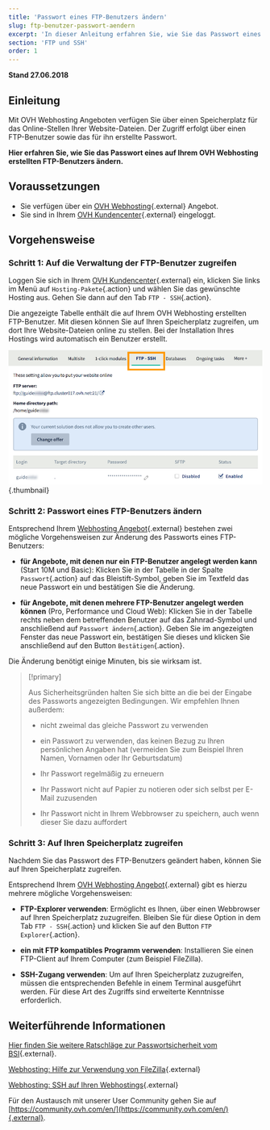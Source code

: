 ```yaml
---
title: 'Passwort eines FTP-Benutzers ändern'
slug: ftp-benutzer-passwort-aendern
excerpt: 'In dieser Anleitung erfahren Sie, wie Sie das Passwort eines auf Ihrem OVH Webhosting erstellten FTP-Benutzers ändern.'
section: 'FTP und SSH'
order: 1
---
```


**Stand 27.06.2018**

## Einleitung

Mit OVH Webhosting Angeboten verfügen Sie über einen Speicherplatz für das Online-Stellen Ihrer Website-Dateien. Der Zugriff erfolgt über einen FTP-Benutzer sowie das für ihn erstellte Passwort.

**Hier erfahren Sie, wie Sie das Passwort eines auf Ihrem OVH Webhosting erstellten FTP-Benutzers ändern.**

## Voraussetzungen

- Sie verfügen über ein [OVH Webhosting](https://www.ovhcloud.com/de/web-hosting/){.external} Angebot.
- Sie sind in Ihrem [OVH Kundencenter](https://www.ovh.com/auth/?action=gotomanager&from=https://www.ovh.de/&ovhSubsidiary=de){.external} eingeloggt.

## Vorgehensweise

### Schritt 1: Auf die Verwaltung der FTP-Benutzer zugreifen

Loggen Sie sich in Ihrem [OVH Kundencenter](https://www.ovh.com/auth/?action=gotomanager&from=https://www.ovh.de/&ovhSubsidiary=de){.external} ein, klicken Sie links im Menü auf `Hosting-Pakete`{.action} und wählen Sie das gewünschte Hosting aus. Gehen Sie dann auf den Tab `FTP - SSH`{.action}.

Die angezeigte Tabelle enthält die auf Ihrem OVH Webhosting erstellten FTP-Benutzer. Mit diesen können Sie auf Ihren Speicherplatz zugreifen, um dort Ihre Website-Dateien online zu stellen. Bei der Installation Ihres Hostings wird automatisch ein Benutzer erstellt.

![ftp passwort](images/change-ftp-password-step1.png){.thumbnail}

### Schritt 2: Passwort eines FTP-Benutzers ändern

Entsprechend Ihrem [Webhosting Angebot](https://www.ovhcloud.com/de/web-hosting/){.external} bestehen zwei mögliche Vorgehensweisen zur Änderung des Passworts eines FTP-Benutzers:

- **für Angebote, mit denen nur ein FTP-Benutzer angelegt werden kann** (Start 10M und Basic): Klicken Sie in der Tabelle in der Spalte `Passwort`{.action} auf das Bleistift-Symbol, geben Sie im Textfeld das neue Passwort ein und bestätigen Sie die Änderung.

- **für Angebote, mit denen mehrere FTP-Benutzer angelegt werden können** (Pro, Performance und Cloud Web): Klicken Sie in der Tabelle rechts neben dem betreffenden Benutzer auf das Zahnrad-Symbol und anschließend auf `Passwort ändern`{.action}. Geben Sie im angezeigten Fenster das neue Passwort ein, bestätigen Sie dieses und klicken Sie anschließend auf den Button `Bestätigen`{.action}.

Die Änderung benötigt einige Minuten, bis sie wirksam ist.

> [!primary]
>
> Aus Sicherheitsgründen halten Sie sich bitte an die bei der Eingabe des Passworts angezeigten Bedingungen. Wir empfehlen Ihnen außerdem:
>
> - nicht zweimal das gleiche Passwort zu verwenden
>
> - ein Passwort zu verwenden, das keinen Bezug zu Ihren persönlichen Angaben hat (vermeiden Sie zum Beispiel Ihren Namen, Vornamen oder Ihr Geburtsdatum)
>
> - Ihr Passwort regelmäßig zu erneuern
>
> - Ihr Passwort nicht auf Papier zu notieren oder sich selbst per E-Mail zuzusenden
>
> - Ihr Passwort nicht in Ihrem Webbrowser zu speichern, auch wenn dieser Sie dazu auffordert
>

### Schritt 3: Auf Ihren Speicherplatz zugreifen

Nachdem Sie das Passwort des FTP-Benutzers geändert haben, können Sie auf Ihren Speicherplatz zugreifen.

Entsprechend Ihrem [OVH Webhosting Angebot](https://www.ovhcloud.com/de/web-hosting/){.external} gibt es hierzu mehrere mögliche Vorgehensweisen:

- **FTP-Explorer verwenden**: Ermöglicht es Ihnen, über einen Webbrowser auf Ihren Speicherplatz zuzugreifen. Bleiben Sie für diese Option in dem Tab `FTP - SSH`{.action} und klicken Sie auf den Button `FTP Explorer`{.action}.

- **ein mit FTP kompatibles Programm verwenden**: Installieren Sie einen FTP-Client auf Ihrem Computer (zum Beispiel FileZilla).

- **SSH-Zugang verwenden**: Um auf Ihren Speicherplatz zuzugreifen, müssen die entsprechenden Befehle in einem Terminal ausgeführt werden. Für diese Art des Zugriffs sind erweiterte Kenntnisse erforderlich.

## Weiterführende Informationen

[Hier finden Sie weitere Ratschläge zur Passwortsicherheit vom BSI](https://www.bsi-fuer-buerger.de/BSIFB/DE/Empfehlungen/Passwoerter/passwoerter_node.html){.external}.

[Webhosting: Hilfe zur Verwendung von FileZilla](https://docs.ovh.com/de/hosting/webhosting_hilfe_zur_verwendung_von_filezilla/){.external}

[Webhosting: SSH auf Ihren Webhostings](https://docs.ovh.com/de/hosting/webhosting_ssh_auf_ihren_webhostings/){.external}

Für den Austausch mit unserer User Community gehen Sie auf [https://community.ovh.com/en/](https://community.ovh.com/en/){.external}.
